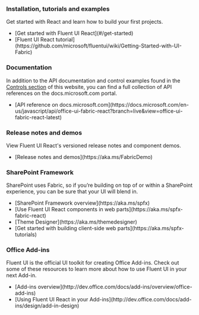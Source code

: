 ### Installation, tutorials and examples

Get started with React and learn how to build your first projects.

<ul class="md-list--flex">
  <li class="mdut--full">[Get started with Fluent UI React](#/get-started)</li>
  <li class="mdut--full">[Fluent UI React tutorial](https://github.com/microsoft/fluentui/wiki/Getting-Started-with-UI-Fabric)</li>
</ul>

### Documentation

In addition to the API documentation and control examples found in the [Controls section](#/controls/web) of this website, you can find a full collection of API references on the docs.microsoft.com portal.

<ul class="md-list--flex">
  <li class="mdut--full">[API reference on docs.microsoft.com](https://docs.microsoft.com/en-us/javascript/api/office-ui-fabric-react?branch=live&view=office-ui-fabric-react-latest)</li>
</ul>

### Release notes and demos

View Fluent UI React's versioned release notes and component demos.

<ul class="md-list--flex">
  <li class="mdut--full">[Release notes and demos](https://aka.ms/FabricDemo)</li>
</ul>

<h3 id="sharepoint-framework-dev">SharePoint Framework</h3>

SharePoint uses Fabric, so if you’re building on top of or within a SharePoint experience, you can be sure that your UI will blend in.

<ul class="md-list--flex">
  <li class="mdut--half">[SharePoint Framework overview](https://aka.ms/spfx)</li>
  <li class="mdut--half">[Use Fluent UI React components in web parts](https://aka.ms/spfx-fabric-react)</li>
  <li class="mdut--half">[Theme Designer](https://aka.ms/themedesigner)</li>
  <li class="mdut--half">[Get started with building client-side web parts](https://aka.ms/spfx-tutorials)</li>
</ul>

<h3 id="office-add-ins-dev">Office Add-ins</h3>

Fluent UI is the official UI toolkit for creating Office Add-ins. Check out some of these resources to learn more about how to use Fluent UI in your next Add-in.

<ul class="md-list--flex">
  <li class="mdut--full">[Add-ins overview](http://dev.office.com/docs/add-ins/overview/office-add-ins)</li>
  <li class="mdut--full">[Using Fluent UI React in your Add-ins](http://dev.office.com/docs/add-ins/design/add-in-design)</li>
</ul>
